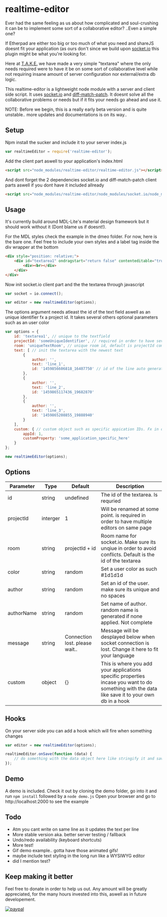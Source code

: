 # realtime-editor
Ever had the same feeling as us about how complicated and soul-crushing it can be to implement some sort of a collaborative editor? ..Even a simple one?

If Etherpad are either too big or too much of what you need and shareJS doesnt fit your application (as ours don't since we build upon [socket.io](https://www.npmjs.com/package/socket.io) this plugin might be what you're looking for.

Here at [T.A.K.E.](http://takedesign.dk/) we have made a very simple "textarea" where the only needs required were to have it be on some sort of collaborative level while not requiring insane amount of server configuration nor external/extra db logic.


This realtime-editor is a lightweight node module with a server and client side script. It uses [socket.io](https://www.npmjs.com/package/socket.io) and [diff-match-patch](https://code.google.com/p/google-diff-match-patch/). It doesnt solve all the collaborative problems or needs but if it fits your needs go ahead and use it.


NOTE: Before we begin, this is a really early beta version and is quite unstable.. more updates and documentations is on its way..


Setup
--------
Npm install the sucker and include it to your server index.js

```js
var realtimeEditor = require('realtime-editor');
```

Add the client part aswell to your application's index.html

```html
<script src="node_modules/realtime-editor/realtime-editor.js"></script>
```

And dont forget the 2 dependencies socket.io and diff-match-patch client parts aswell if you dont have it included allready

```html
<script src="node_modules/realtime-editor/node_modules/socket.io/node_modules/socket.io-client/socket.io.js"></script>
```


Usage
--------

It's currently build around MDL-Lite's material design framework but it should work without it (Dont blame us if doesnt!).

For the MDL styles check the example in the dmeo folder. For now, here is the bare one. Feel free to include your own styles and a label tag inside the div wrapper at the bottom

```html
<div style="position: relative;">
	<div id="textarea1" ondragstart="return false" contenteditable="true" spellcheck="false">
		<div><br></div>
	</div>
</div>
```

Now init socket.io client part and the the textarea through javascript

```js
var socket = io.connect();

var editor = new realtimeEditor(options);
```

The options argument needs atleast the id of the text field aswell as an unique identifier fx a project id.
It takes several others optional parameters such as an user color

```js
var options = {
	id: 'textarea1', // unique to the textfield
	projectId: 'someUniqueIdentifier', // required in order to have several active editors on the same page
	room: 'uniqueTextRoom', // unique room id, default is projectId combined with the element id
	text: [ // init the textarea with the newest text
		{
			author: '',
			text: 'line_1',
			id: '1459856606818_16407750' // id of the line auto generated.
		},
		{
			author: '',
			text: 'line_2',
			id: '1459865117436_19682870'
		},
		{
			author: '',
			text: 'line_3',
			id: '1459865208855_19888940'
		}
	],
	custom: { // custom object such as specific appication IDs. Fx in order to save it on the server side
		appId: 1,
		customProperty: 'some_application_specific_here'
	}
};

new realtimeEditor(options);
```


Options
--------

| Parameter		| Type		| Default		| Description															|
| ------------- | --------- | ------------- | --------------------------------------------------------------------- |
| id 			| string	| undefined		| The id of the textarea. Is requried 	|
| projectId 	| interger 	| 1 			| Will be renamed at some point. is required in order to have multiple editors on same page		|
| room 			| string	| projectId + id| Room name for socket.io. Make sure its unqiue in order to avoid conflicts. Default is the id of the textarea 	|
| color 		| string	| random		| Set a user color as such #1d1d1d 	|
| author 		| string	| random		| Set an id of the user. make sure its unique and no spaces 	|
| authorName	| string	| random		| Set name of author. random name is generated if none applied. Not complete 	|
| message 		| string	| Connection lost. please wait.. | Message will be desplayed below when socket connection is lost. Change it here to fit your language 	|
| custom 		| object	| {}			| This is where you add your applications specific properties incase you want to do something with the data like save it to your own db in a hook 	|


Hooks
--------

On your server side you can add a hook which will fire when something changes


```js
var editor = new realtimeEditor(options);

realtimeEditor.onSave(function (data) {
	// do something with the data object here like stringify it and save it to your fauvorite db
});
```


Demo
--------

A demo is included. Check it out by cloning the demo folder, go into it and run ```npm install``` followed by a ```node demo.js```
Open your browser and go to http://localhost:2000 to see the example


Todo
--------
* Atm you cant write on same line as it updates the text per line
* More stable version aka. better server testing / fallback
* Undo/redo availability (keyboard shortcuts)
* More test!
* Gif demo example.. gotta have those animated gifs!
* maybe include text styling in the long run like a WYSIWYG editor
* did I mention test?


Keep making it better
--------
Feel free to donate in order to help us out.
Any amount will be greatly appreciated, for the many hours invested into this, aswell as in future developement.

[![paypal](https://www.paypalobjects.com/da_DK/i/scr/pixel.gif)](https://www.paypal.com/cgi-bin/webscr?cmd=_s-xclick&hosted_button_id=WBXRF3VJD2MJY)